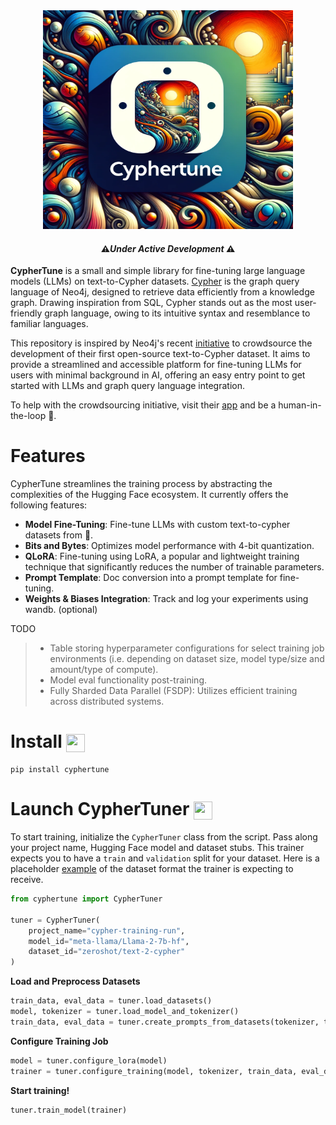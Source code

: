<div align="center">
    <img width="400" height="350" src="/img/cyphertune-logo.webp">
</div>

<h4 align="center">
  ⚠️<em>Under Active Development</em> ⚠️
</h4>

**CypherTune** is a small and simple library for fine-tuning large language models (LLMs) on text-to-Cypher datasets. [Cypher](https://neo4j.com/developer/cypher/) is the graph query language of Neo4j, designed to retrieve data efficiently from a knowledge graph. Drawing inspiration from SQL, Cypher stands out as the most user-friendly graph language, owing to its intuitive syntax and resemblance to familiar languages.

This repository is inspired by Neo4j's recent [initiative](https://bratanic-tomaz.medium.com/crowdsourcing-text2cypher-dataset-e65ba51916d4) to crowdsource the development of their first open-source text-to-Cypher dataset. It aims to provide a streamlined and accessible platform for fine-tuning LLMs for users with minimal background in AI, offering an easy entry point to get started with LLMs and graph query language integration.

To help with the crowdsourcing initiative, visit their [app](https://text2cypher.vercel.app/) and be a human-in-the-loop 💁.

# Features

CypherTune streamlines the training process by abstracting the complexities of the Hugging Face ecosystem. It currently offers the following features:

- **Model Fine-Tuning**: Fine-tune LLMs with custom text-to-cypher datasets from 🤗.
- **Bits and Bytes**: Optimizes model performance with 4-bit quantization.
- **QLoRA**: Fine-tuning using LoRA, a popular and lightweight training technique that significantly reduces the number of trainable parameters.
- **Prompt Template**: Doc conversion into a prompt template for fine-tuning.
- **Weights & Biases Integration**: Track and log your experiments using wandb. (optional)

TODO

> - Table storing hyperparameter configurations for select training job environments (i.e. depending on dataset size, model type/size and amount/type of compute).
> - Model eval functionality post-training.
> - Fully Sharded Data Parallel (FSDP): Utilizes efficient training across distributed systems.

# Install <img align="center" width="30" height="29" src="https://media.giphy.com/media/sULKEgDMX8LcI/giphy.gif">

```
pip install cyphertune
```

# Launch CypherTuner <img align="center" width="30" height="29" src="https://media.giphy.com/media/QLcCBdBemDIqpbK6jA/giphy.gif">

To start training, initialize the `CypherTuner` class from the script. Pass along your project name, Hugging Face model and dataset stubs. This trainer expects you to have a `train` and `validation` split for your dataset. Here is a placeholder [example](https://huggingface.co/datasets/zeroshot/text-2-cypher) of the dataset format the trainer is expecting to receive.

```py
from cyphertune import CypherTuner

tuner = CypherTuner(
    project_name="cypher-training-run",
    model_id="meta-llama/Llama-2-7b-hf",
    dataset_id="zeroshot/text-2-cypher"
)
```

**Load and Preprocess Datasets**

```py
train_data, eval_data = tuner.load_datasets()
model, tokenizer = tuner.load_model_and_tokenizer()
train_data, eval_data = tuner.create_prompts_from_datasets(tokenizer, train_data, eval_data)
```

**Configure Training Job**

```py
model = tuner.configure_lora(model)
trainer = tuner.configure_training(model, tokenizer, train_data, eval_data)
```

**Start training!**

```py
tuner.train_model(trainer)
```
